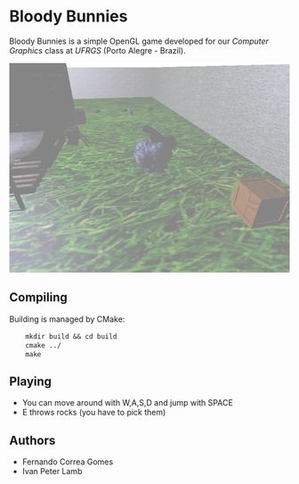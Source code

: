 # Bloody Bunnies
Bloody Bunnies is a simple OpenGL game developed for our *Computer Graphics* class at *UFRGS* (Porto Alegre - Brazil).

![Game screenshot](/img/game.png)

## Compiling
Building is managed by CMake:
~~~
    mkdir build && cd build
    cmake ../
    make
~~~

## Playing
- You can move around with W,A,S,D and jump with SPACE
- E throws rocks (you have to pick them)

## Authors
- Fernando Correa Gomes
- Ivan Peter Lamb

